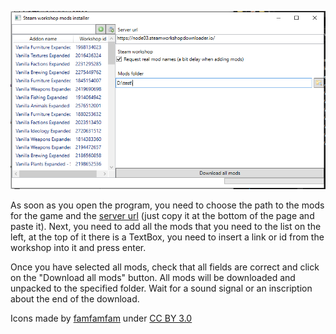 ![](https://github.com/msalo37/steam-workshop-downloader/blob/main/Screenshot.png "Screenshot")

As soon as you open the program, you need to choose the path to the mods for the game and the [server url](https://steamworkshopdownloader.io/) (just copy it at the bottom of the page and paste it). Next, you need to add all the mods that you need to the list on the left, at the top of it there is a TextBox, you need to insert a link or id from the workshop into it and press enter.

Once you have selected all mods, check that all fields are correct and click on the "Download all mods" button. All mods will be downloaded and unpacked to the specified folder. Wait for a sound signal or an inscription about the end of the download.

Icons made by [famfamfam](http://www.famfamfam.com/) under [CC BY 3.0](https://creativecommons.org/licenses/by/3.0/)